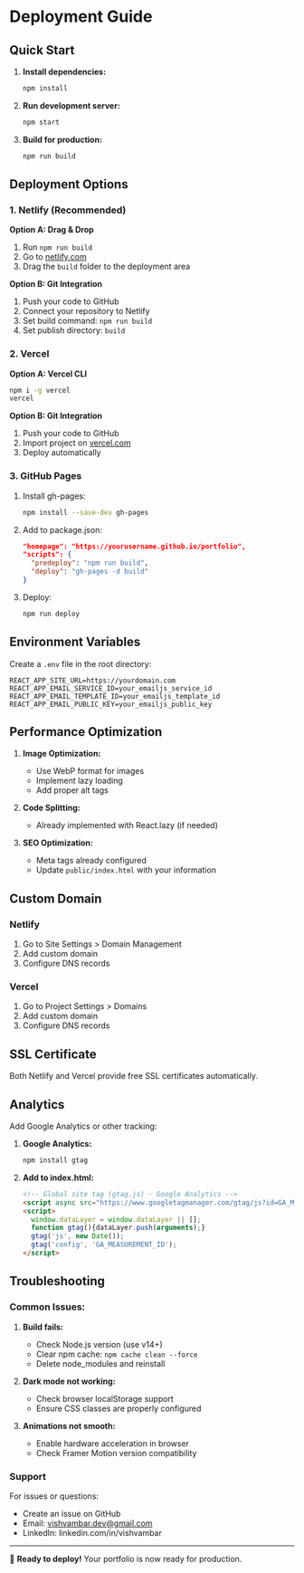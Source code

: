 # Deployment Guide

## Quick Start

1. **Install dependencies:**
   ```bash
   npm install
   ```

2. **Run development server:**
   ```bash
   npm start
   ```

3. **Build for production:**
   ```bash
   npm run build
   ```

## Deployment Options

### 1. Netlify (Recommended)

**Option A: Drag & Drop**
1. Run `npm run build`
2. Go to [netlify.com](https://netlify.com)
3. Drag the `build` folder to the deployment area

**Option B: Git Integration**
1. Push your code to GitHub
2. Connect your repository to Netlify
3. Set build command: `npm run build`
4. Set publish directory: `build`

### 2. Vercel

**Option A: Vercel CLI**
```bash
npm i -g vercel
vercel
```

**Option B: Git Integration**
1. Push your code to GitHub
2. Import project on [vercel.com](https://vercel.com)
3. Deploy automatically

### 3. GitHub Pages

1. Install gh-pages:
   ```bash
   npm install --save-dev gh-pages
   ```

2. Add to package.json:
   ```json
   "homepage": "https://yourusername.github.io/portfolio",
   "scripts": {
     "predeploy": "npm run build",
     "deploy": "gh-pages -d build"
   }
   ```

3. Deploy:
   ```bash
   npm run deploy
   ```

## Environment Variables

Create a `.env` file in the root directory:

```
REACT_APP_SITE_URL=https://yourdomain.com
REACT_APP_EMAIL_SERVICE_ID=your_emailjs_service_id
REACT_APP_EMAIL_TEMPLATE_ID=your_emailjs_template_id
REACT_APP_EMAIL_PUBLIC_KEY=your_emailjs_public_key
```

## Performance Optimization

1. **Image Optimization:**
   - Use WebP format for images
   - Implement lazy loading
   - Add proper alt tags

2. **Code Splitting:**
   - Already implemented with React.lazy (if needed)

3. **SEO Optimization:**
   - Meta tags already configured
   - Update `public/index.html` with your information

## Custom Domain

### Netlify
1. Go to Site Settings > Domain Management
2. Add custom domain
3. Configure DNS records

### Vercel
1. Go to Project Settings > Domains
2. Add custom domain
3. Configure DNS records

## SSL Certificate

Both Netlify and Vercel provide free SSL certificates automatically.

## Analytics

Add Google Analytics or other tracking:

1. **Google Analytics:**
   ```bash
   npm install gtag
   ```

2. **Add to index.html:**
   ```html
   <!-- Global site tag (gtag.js) - Google Analytics -->
   <script async src="https://www.googletagmanager.com/gtag/js?id=GA_MEASUREMENT_ID"></script>
   <script>
     window.dataLayer = window.dataLayer || [];
     function gtag(){dataLayer.push(arguments);}
     gtag('js', new Date());
     gtag('config', 'GA_MEASUREMENT_ID');
   </script>
   ```

## Troubleshooting

### Common Issues:

1. **Build fails:**
   - Check Node.js version (use v14+)
   - Clear npm cache: `npm cache clean --force`
   - Delete node_modules and reinstall

2. **Dark mode not working:**
   - Check browser localStorage support
   - Ensure CSS classes are properly configured

3. **Animations not smooth:**
   - Enable hardware acceleration in browser
   - Check Framer Motion version compatibility

### Support

For issues or questions:
- Create an issue on GitHub
- Email: vishvambar.dev@gmail.com
- LinkedIn: linkedin.com/in/vishvambar

---

🚀 **Ready to deploy!** Your portfolio is now ready for production.
